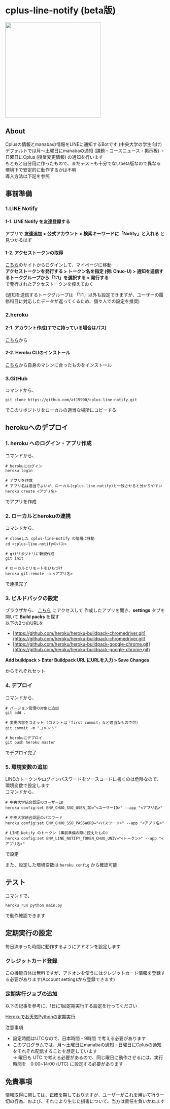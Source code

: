 # cplus-line-notify (beta版)   

<img src="https://user-images.githubusercontent.com/16556629/65378387-8995c100-dcf2-11e9-9aee-4eccc10600c1.JPG" width=300px>

  
## About  
Cplusの情報とmanabaの情報をLINEに通知するBotです (中央大学の学生向け)  
デフォルトでは月～土曜日にmanabaの通知 (課題・コースニュース・掲示板) ・日曜日にCplus (授業変更情報) の通知を行います   
もともと自分用に作ったもので、まだテストも十分でないbeta版なので異なる環境下で安定的に動作するかは不明  
導入方法は下記を参照    
  
  
## 事前準備

### 1.LINE Notify

#### 1-1. LINE Notify を友達登録する  

アプリで __友達追加 > 公式アカウント > 検索キーワードに「Notify」と入れる__ と見つかるはず

#### 1-2. アクセストークンの取得  

[こちら](https://notify-bot.line.me/)のサイトからログインして、マイページに移動  
__アクセストークンを発行する > トークン名を指定 (例: Chuo-U) > 通知を送信するトークグループから「1:1」を選択する > 発行する__  
で発行されたアクセストークンを控えておく  
  
(通知を送信するトークグループは 「1:1」以外も設定できますが、ユーザーの履修科目に対応したデータが返ってくるため、個々人での設定を推奨)  
  
### 2.heroku

#### 2-1. アカウント作成(すでに持っている場合はパス)  

[こちら](https://jp.heroku.com/)から

#### 2-2. Heroku CLIのインストール  

[こちら](https://devcenter.heroku.com/articles/heroku-cli)から自身のマシンに合ったものをインストール  

### 3.GitHub  
コマンドから、  
```
git clone https://github.com/at19990/cplus-line-notify.git
```  
でこのリポジトリをローカルの適当な場所にコピーする  
  
## herokuへのデプロイ  

### 1. heroku へのログイン・アプリ作成  
コマンドから、
```  
# herokuにログイン
heroku login  
  
# アプリを作成  
# アプリ名は適当でよいが、ローカル(cplus-line-notify)と一致させると分かりやすい
heroku create <アプリ名>
```  
でアプリを作成  
  
### 2. ローカルとherokuの連携  
コマンドから、  
```
# cloneした cplus-line-notify の階層に移動  
cd <cplus-line-notifyのパス>  
  
# gitリポジトリに新規作成  
git init  
  
# ローカルとリモートをひもづけ  
heroku git:remote -a <アプリ名>
```  
で連携完了 

### 3. ビルドパックの設定  
ブラウザから、 [こちら](https://dashboard.heroku.com/apps) にアクセスして
作成したアプリを開き、__settings__ タブを開いて __Build packs__ を探す  
以下の2つのURLを    
- [https://github.com/heroku/heroku-buildpack-chromedriver.git](https://github.com/heroku/heroku-buildpack-chromedriver.git)  
- [https://github.com/heroku/heroku-buildpack-google-chrome.git](https://github.com/heroku/heroku-buildpack-google-chrome.git)  
  
__Add buildpack > Enter Buildpack URL にURLを入力 > Save Changes__  
  
からそれぞれセット
  

### 4. デプロイ  
コマンドから、
```
# バージョン管理の対象に追加
git add .  
  
# 変更内容をコミット (コメントは「first commit」など適当なもので可)
git commit -m "コメント"  
  
# herokuにデプロイ  
git push heroku master
```  
でデプロイ完了  
  
### 5. 環境変数の追加  
LINEのトークンやログインパスワードをソースコードに書くのは危険なので、環境変数で設定します  
コマンドから、  
```
# 中央大学統合認証のユーザーID  
heroku config:set ENV_CHUO_SSO_USER_ID="<ユーザーID>" --app "<アプリ名>"  
  
# 中央大学統合認証のパスワード  
heroku config:set ENV_CHUO_SSO_PASSWORD="<パスワード>" --app "<アプリ名>"  
  
# LINE Notify のトークン (事前準備の際に控えたもの)
heroku config:set ENV_LINE_NOTIFY_TOKEN_CHUO_UNIV="<トークン>" --app "<アプリ名>"
```
で設定  
  
また、設定した環境変数は `heroku config` から確認可能   
  
## テスト  
  
コマンドで、  
```
heroku run python main.py
```  
で動作確認できます  
  
## 定期実行の設定  
  
毎日決まった時間に動作するようにアドオンを設定します  

### クレジットカード登録  

この機能自体は無料ですが、アドオンを使うにはクレジットカード情報を登録する必要があります(Account settingsから登録できます)   

### 定期実行ジョブの追加  
  
 以下の記事を参考に、1日に1回定期実行する設定を行ってください  
   
 
[Herokuでお天気Pythonの定期実行](https://qiita.com/seigo-pon/items/ca9951dac0b7fa29cce0#%E5%AE%9A%E6%9C%9F%E5%AE%9F%E8%A1%8C%E8%A8%AD%E5%AE%9A)
  
注意事項  
- 設定時間はUTCなので、日本時間 - 9時間 で考える必要があります  
- このプログラムでは、月～土曜日にmanabaの通知・日曜日にCplusの通知をそれぞれ配信することを想定しています  
→ 曜日も UTC で考える必要があるので、同じ曜日に動作させるには、実行時間を　0:00~14:00 (UTC) に設定する必要があります  
  
## 免責事項  

 情報取得に関しては、正確を期しておりますが、ユーザーがこれを用いて行う一切の行為、および、それにより生じた損害について、当方は責任を負いかねます
  

